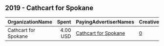 ## 2019 - Cathcart for Spokane 
|OrganizationName|Spent|PayingAdvertiserNames|CreativeUrls|Impressions|Genders|AgeBrackets|CountryCodes|BillingAddresses|CandidateBallotInformation|
|:---|---:|:---|:---|---:|:---|:---|:---|:---|:---|
|Cathcart for Spokane|4.00 USD|[Cathcart for Spokane](2019/Cathcart_for_Spokane.md)|[0](https://www.snap.com/political-ads/asset/eb23ec90d130358b2b23e7aff85ba3887ab0e64ebe4b39c0732d316bb29efdfd?mediaType=png)|733||17+|united states|"PO Box 28,Spokane,99210,US"||
